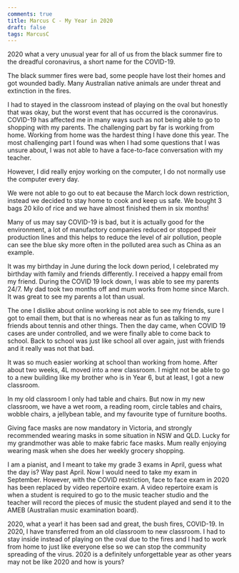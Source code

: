 ```yaml
---
comments: true
title: Marcus C - My Year in 2020
draft: false
tags: MarcusC
---
```

 
2020 what a very unusual year for all of us from the black summer fire to the dreadful coronavirus, a short name for the COVID-19.

The black summer fires were bad, some people have lost their homes and got wounded badly. Many Australian native animals are under threat and extinction in the fires.

I had to stayed in the classroom instead of playing on the oval but honestly that was okay, but the worst event that has occurred is the coronavirus. COVID-19 has affected me in many ways such as not being able to go to shopping with my parents. The challenging part by far is working from home. Working from home was the hardest thing I have done this year. The most challenging part I found was when I had some questions that I was unsure about, I was not able to have a face-to-face conversation with my teacher.

However, I did really enjoy working on the computer, I do not normally use the computer every day.

We were not able to go out to eat because the March lock down restriction, instead we decided to stay home to cook and keep us safe. We bought 3 bags 20 kilo of rice and we have almost finished them in six months!

Many of us may say COVID-19 is bad, but it is actually good for the environment, a lot of manufactory companies reduced or stopped their production lines and this helps to reduce the level of air pollution, people can see the blue sky more often in the polluted area such as China as an example.

It was my birthday in June during the lock down period, I celebrated my birthday with family and friends differently. I received a happy email from my friend. During the COVID 19 lock down, I was able to see my parents 24/7. My dad took two months off and mum works from home since March. It was great to see my parents a lot than usual.

The one I dislike about online working is not able to see my friends, sure I got to email them, but that is no whereas near as fun as talking to my friends about tennis and other things. Then the day came, when COVID 19 cases are under controlled, and we were finally able to come back to school. Back to school was just like school all over again, just with friends and it really was not that bad.

It was so much easier working at school than working from home. After about two weeks, 4L moved into a new classroom. I might not be able to go to a new building like my brother who is in Year 6, but at least, I got a new classroom.

In my old classroom I only had table and chairs. But now in my new classroom, we have a wet room, a reading room, circle tables and chairs, wobble chairs, a jellybean table, and my favourite type of furniture booths.

Giving face masks are now mandatory in Victoria, and strongly recommended wearing masks in some situation in NSW and QLD. Lucky for my grandmother was able to make fabric face masks. Mum really enjoying wearing mask when she does her weekly grocery shopping.

I am a pianist, and I meant to take my grade 3 exams in April, guess what the day is? Way past April. Now I would need to take my exam in September. However, with the COVID restriction, face to face exam in 2020 has been replaced by video repertoire exam. A video repertoire exam is when a student is required to go to the music teacher studio and the teacher will record the pieces of music the student played and send it to the AMEB (Australian music examination board).

2020, what a year! it has been sad and great, the bush fires, COVID-19. In 2020, I have transferred from an old classroom to new classroom. I had to stay inside instead of playing on the oval due to the fires and I had to work from home to just like everyone else so we can stop the community spreading of the virus. 2020 is a definitely unforgettable year as other years may not be like 2020 and how is yours?
